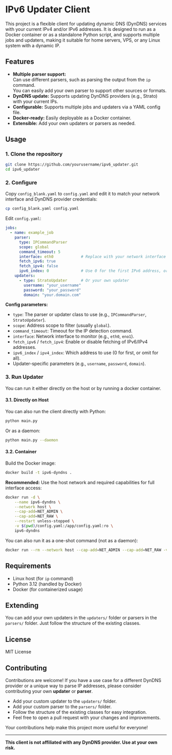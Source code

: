 # IPv6 Updater Client

This project is a flexible client for updating dynamic DNS (DynDNS) services with your current IPv4 and/or IPv6 addresses. It is designed to run as a Docker container or as a standalone Python script, and supports multiple jobs and updaters, making it suitable for home servers, VPS, or any Linux system with a dynamic IP.

## Features
- **Multiple parser support:**   
Can use different parsers, such as parsing the output from the `ip` command.  
You can easily add your own parser to support other sources or formats.
- **DynDNS update:** Supports updating DynDNS providers (e.g., Strato) with your current IPs.
- **Configurable:** Supports multiple jobs and updaters via a YAML config file.
- **Docker-ready:** Easily deployable as a Docker container.
- **Extensible:** Add your own updaters or parsers as needed.

## Usage

### 1. Clone the repository

```sh
git clone https://github.com/yourusername/ipv6_updater.git
cd ipv6_updater
```

### 2. Configure

Copy `config_blank.yaml` to `config.yaml` and edit it to match your network interface and DynDNS provider credentials:

```sh
cp config_blank.yaml config.yaml
```

Edit `config.yaml`:

```yaml
jobs:
  - name: example_job
    parser:
      type: IPCommandParser
      scope: global
      command_timeout: 5
      interface: eth0            # Replace with your network interface
      fetch_ipv6: true
      fetch_ipv4: false
      ipv6_index: 0              # Use 0 for the first IPv6 address, or adjust as needed
    updaters:
      - type: StratoUpdater      # Or your own updater
        username: "your_username"
        password: "your_password"
        domain: "your.domain.com"
```

**Config parameters:**
- `type`: The parser or updater class to use (e.g., `IPCommandParser`, `StratoUpdater`).
- `scope`: Address scope to filter (usually `global`).
- `command_timeout`: Timeout for the IP detection command.
- `interface`: Network interface to monitor (e.g., `eth0`, `eno1`).
- `fetch_ipv6` / `fetch_ipv4`: Enable or disable fetching of IPv6/IPv4 addresses.
- `ipv6_index` / `ipv4_index`: Which address to use (0 for first, or omit for all).
- Updater-specific parameters (e.g., `username`, `password`, `domain`).


### 3. Run Updater
You can run it either directly on the host or by running a docker container.


#### 3.1. Directly on Host
You can also run the client directly with Python:

```sh
python main.py
```

Or as a daemon:

```sh
python main.py --daemon
```

#### 3.2. Container

Build the Docker image:

```sh
docker build -t ipv6-dyndns .
```

**Recommended:** Use the host network and required capabilities for full interface access:

```sh
docker run -d \
    --name ipv6-dyndns \
    --network host \
    --cap-add=NET_ADMIN \
    --cap-add=NET_RAW \
    --restart unless-stopped \
    -v $(pwd)/config.yaml:/app/config.yaml:ro \
    ipv6-dyndns
```

You can also run it as a one-shot command (not as a daemon):

```sh
docker run --rm --network host --cap-add=NET_ADMIN --cap-add=NET_RAW -v $(pwd)/config.yaml:/app/config.yaml:ro ipv6-dyndns
```



## Requirements

- Linux host (for `ip` command)
- Python 3.12 (handled by Docker)
- Docker (for containerized usage)

## Extending

You can add your own updaters in the `updaters/` folder or parsers in the `parsers/` folder. Just follow the structure of the existing classes.

## License

MIT License

## Contributing

Contributions are welcome! If you have a use case for a different DynDNS provider or a unique way to parse IP addresses, please consider contributing your own **updater** or **parser**.

- Add your custom updater to the `updaters/` folder.
- Add your custom parser to the `parsers/` folder.
- Follow the structure of the existing classes for easy integration.
- Feel free to open a pull request with your changes and improvements.

Your contributions help make this project more useful for everyone!

---

**This client is not affiliated with any DynDNS provider. Use at your own risk.**